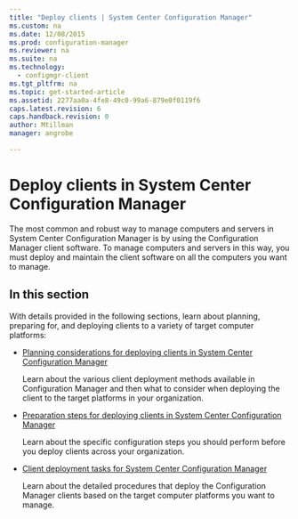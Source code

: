 ```yaml
---
title: "Deploy clients | System Center Configuration Manager"
ms.custom: na
ms.date: 12/08/2015
ms.prod: configuration-manager
ms.reviewer: na
ms.suite: na
ms.technology:
  - configmgr-client
ms.tgt_pltfrm: na
ms.topic: get-started-article
ms.assetid: 2277aa0a-4fe8-49c0-99a6-879e0f0119f6
caps.latest.revision: 6
caps.handback.revision: 0
author: Mtillmanmanager: angrobe

---
```

# Deploy clients in System Center Configuration Manager
The most common and robust way to manage computers and servers in System Center Configuration Manager is by using the Configuration Manager client software. To manage computers and servers in this way, you must deploy and maintain the client software on all the computers you want to manage.  

## In this section  
 With details provided in the following sections, learn about planning, preparing for, and deploying clients to a variety of target computer platforms:  

-   [Planning considerations for deploying clients in System Center Configuration Manager](../../../core/clients/deploy/plan/planning-considerations-for-deploying-clients.md)  

     Learn about the various client deployment methods available in Configuration Manager and then what to consider when deploying the client to the target platforms in your organization.  

-   [Preparation steps for deploying clients in System Center Configuration Manager](../Topic/Preparation%20steps%20for%20deploying%20clients%20in%20System%20Center%20Configuration%20Manager.md)  

     Learn about the specific configuration steps you should perform before you deploy clients across your organization.  

-   [Client deployment tasks for System Center Configuration Manager](../../../core/clients/deploy/client-deployment-tasks.md)  

     Learn about the detailed procedures that deploy the Configuration Manager clients based on the target computer platforms you want to manage.  

